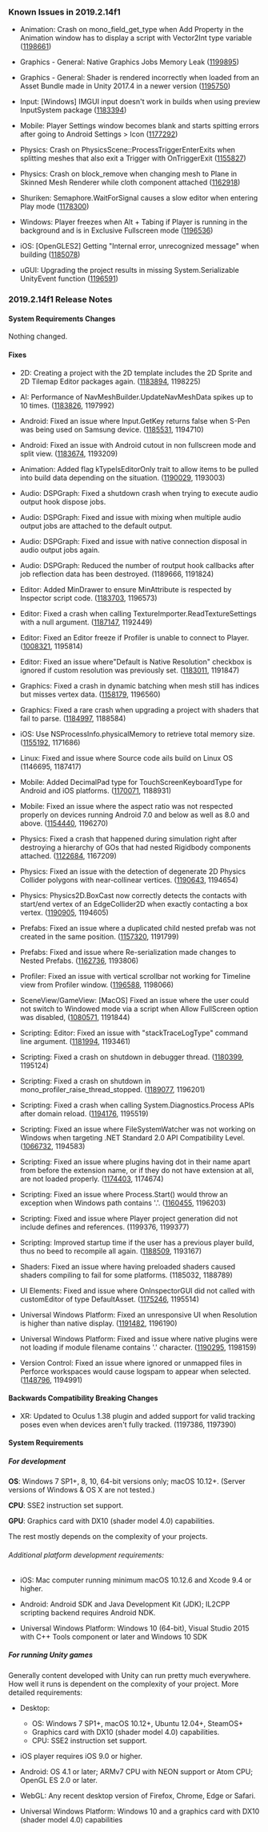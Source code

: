 ### Known Issues in 2019.2.14f1

*   Animation: Crash on mono\_field\_get\_type when Add Property in the Animation window has to display a script with Vector2Int type variable ([1198661](https://issuetracker.unity3d.com/issues/crash-on-mono-field-get-type-when-add-property-in-the-animation-window-has-to-display-a-script-with-vector2int-type-variable))
    
*   Graphics - General: Native Graphics Jobs Memory Leak ([1199895](https://issuetracker.unity3d.com/issues/native-graphics-jobs-memory-leak))
    
*   Graphics - General: Shader is rendered incorrectly when loaded from an Asset Bundle made in Unity 2017.4 in a newer version ([1195750](https://issuetracker.unity3d.com/issues/shader-is-rendered-incorrectly-when-loaded-from-an-asset-bundle-made-in-unity-2017-dot-4-in-a-newer-version))
    
*   Input: \[Windows\] IMGUI input doesn't work in builds when using preview InputSystem package ([1183394](https://issuetracker.unity3d.com/issues/imgui-input-doesnt-work-in-builds-when-using-preview-inputsystem-package))
    
*   Mobile: Player Settings window becomes blank and starts spitting errors after going to Android Settings > Icon ([1177292](https://issuetracker.unity3d.com/issues/player-settings-window-becomes-blank-and-starts-spitting-errors-after-going-to-android-settings-icon))
    
*   Physics: Crash on PhysicsScene::ProcessTriggerEnterExits when splitting meshes that also exit a Trigger with OnTriggerExit ([1155827](https://issuetracker.unity3d.com/issues/crash-on-physicsscene-processtriggerenterexits-when-splitting-meshes-that-also-exit-a-trigger-with-ontriggerexit))
    
*   Physics: Crash on block\_remove when changing mesh to Plane in Skinned Mesh Renderer while cloth component attached ([1162918](https://issuetracker.unity3d.com/issues/crash-on-block-remove-when-changing-mesh-to-plane-in-skinned-mesh-renderer-while-cloth-component-attached))
    
*   Shuriken: Semaphore.WaitForSignal causes a slow editor when entering Play mode ([1178300](https://issuetracker.unity3d.com/issues/semaphore-dot-waitforsignal-causes-a-slow-editor-when-entering-play-mode))
    
*   Windows: Player freezes when Alt + Tabing if Player is running in the background and is in Exclusive Fullscreen mode ([1196536](https://issuetracker.unity3d.com/issues/player-freezes-when-alt-plus-tabing-if-player-is-running-in-the-background-and-is-in-exclusive-fullscreen-mode))
    
*   iOS: \[OpenGLES2\] Getting "Internal error, unrecognized message" when building ([1185078](https://issuetracker.unity3d.com/issues/ios))
    
*   uGUI: Upgrading the project results in missing System.Serializable UnityEvent function ([1196591](https://issuetracker.unity3d.com/issues/upgrading-the-project-results-in-missing-system-dot-serializable-unityevent-function))
    

### 2019.2.14f1 Release Notes

#### System Requirements Changes

Nothing changed.

#### Fixes

*   2D: Creating a project with the 2D template includes the 2D Sprite and 2D Tilemap Editor packages again. ([1183894](https://issuetracker.unity3d.com/issues/2d-template-2d-packages-sprite-and-tilemap-editor-is-no-longer-included-when-using-2d-template), 1198225)
    
*   AI: Performance of NavMeshBuilder.UpdateNavMeshData spikes up to 10 times. ([1183826](https://issuetracker.unity3d.com/issues/performance-of-navmeshbuilder-dot-updatenavmeshdata-spike-up-to-10-times), 1197992)
    
*   Android: Fixed an issue where Input.GetKey returns false when S-Pen was being used on Samsung device. ([1185531](https://issuetracker.unity3d.com/issues/android-input-dot-getkey-returns-false-when-when-s-pen-is-being-used-on-samsung-device), 1194710)
    
*   Android: Fixed an issue with Android cutout in non fullscreen mode and split view. ([1183674](https://issuetracker.unity3d.com/issues/android-screen-dot-safearea-and-screen-dot-cutouts-return-incorrect-values-on-phones-with-notches-when-screen-dot-fullscreen-equals-equals-false), 1193209)
    
*   Animation: Added flag kTypeIsEditorOnly trait to allow items to be pulled into build data depending on the situation. ([1190029](https://issuetracker.unity3d.com/issues/preview-animation-clip-are-included-in-the-asset-bundle-using-scripting-build-pipeline), 1193003)
    
*   Audio: DSPGraph: Fixed a shutdown crash when trying to execute audio output hook dispose jobs.
    
*   Audio: DSPGraph: Fixed and issue with mixing when multiple audio output jobs are attached to the default output.
    
*   Audio: DSPGraph: Fixed and issue with native connection disposal in audio output jobs again.
    
*   Audio: DSPGraph: Reduced the number of routput hook callbacks after job reflection data has been destroyed. (1189666, 1191824)
    
*   Editor: Added MinDrawer to ensure MinAttribute is respected by Inspector script code. ([1183703](https://issuetracker.unity3d.com/issues/unityengine-dot-minattribute-is-not-restricting-the-value-of-a-variable-when-using-the-inspector-window), 1196573)
    
*   Editor: Fixed a crash when calling TextureImporter.ReadTextureSettings with a null argument. ([1187147](https://issuetracker.unity3d.com/issues/crash-on-marshalling-outmarshaller-when-textureimporter-dot-readtexturesettings-argument-is-null), 1192449)
    
*   Editor: Fixed an Editor freeze if Profiler is unable to connect to Player. ([1008321](https://issuetracker.unity3d.com/issues/editor-freezes-if-profiler-is-unable-to-connect-to-player), 1195814)
    
*   Editor: Fixed an issue where"Default is Native Resolution" checkbox is ignored if custom resolution was previously set. ([1183011](https://issuetracker.unity3d.com/issues/macos-default-is-native-resolution-checkbox-is-ignored-if-custom-resolution-was-set-before), 1191847)
    
*   Graphics: Fixed a crash in dynamic batching when mesh still has indices but misses vertex data. ([1158179](https://issuetracker.unity3d.com/issues/unity-editor-crashes-on-transformverticesstridedref-when-entering-play-mode-with-dynamic-batching-enabled), 1196560)
    
*   Graphics: Fixed a rare crash when upgrading a project with shaders that fail to parse. ([1184997](https://issuetracker.unity3d.com/issues/project-crashes-on-opening-in-shaderlab-intshader-postload-shader-star), 1188584)
    
*   iOS: Use NSProcessInfo.physicalMemory to retrieve total memory size. ([1155192](https://issuetracker.unity3d.com/issues/ios-systeminfo-dot-systemmemorysize-sometimes-reports-physical-memory-under-report-available-device-memory), 1171686)
    
*   Linux: Fixed and issue where Source code ails build on Linux OS (1146695, 1187417)
    
*   Mobile: Added DecimalPad type for TouchScreenKeyboardType for Android and iOS platforms. ([1170071](https://issuetracker.unity3d.com/issues/mobile-touchscreenkeyboardtype-is-missing-decimalpad), 1188931)
    
*   Mobile: Fixed an issue where the aspect ratio was not respected properly on devices running Android 7.0 and below as well as 8.0 and above. ([1154440](https://issuetracker.unity3d.com/issues/meta-data-element-for-max-aspect-ratio-configuration-is-not-present-in-unity-2018-dot-4), 1196270)
    
*   Physics: Fixed a crash that happened during simulation right after destroying a hierarchy of GOs that had nested Rigidbody components attached. ([1122684](https://issuetracker.unity3d.com/issues/crash-in-physics-physicsmanager-simulate), 1167209)
    
*   Physics: Fixed an issue with the detection of degenerate 2D Physics Collider polygons with near-collinear vertices. ([1190643](https://issuetracker.unity3d.com/issues/2d-compositecollider2d-polygon-generation-is-inconsistent-when-using-tilemaps), 1194654)
    
*   Physics: Physics2D.BoxCast now correctly detects the contacts with start/end vertex of an EdgeCollider2D when exactly contacting a box vertex. ([1190905](https://issuetracker.unity3d.com/issues/the-physics2d-dot-boxcast-doesnt-detect-the-edge-collider-2d-when-hitting-the-colliders-corner), 1194605)
    
*   Prefabs: Fixed an issue where a duplicated child nested prefab was not created in the same position. ([1157320](https://issuetracker.unity3d.com/issues/duplicated-child-nested-prefab-is-not-created-in-the-same-position), 1191799)
    
*   Prefabs: Fixed and issue where Re-serialization made changes to Nested Prefabs. ([1162736](https://issuetracker.unity3d.com/issues/re-serialization-make-changes-to-nested-prefabs), 1193806)
    
*   Profiler: Fixed an issue with vertical scrollbar not working for Timeline view from Profiler window. ([1196588](https://issuetracker.unity3d.com/issues/profiler-vertical-scrollbar-is-not-working-for-timeline-view-from-profiler-window), 1198066)
    
*   SceneView/GameView: \[MacOS\] Fixed an issue where the user could not switch to Windowed mode via a script when Allow FullScreen option was disabled, ([1080571](https://issuetracker.unity3d.com/issues/osx-switching-to-windowed-via-scripting-api-fails-when-allow-fullscreen-switch-is-not-checked), 1191844)
    
*   Scripting: Editor: Fixed an issue with "stackTraceLogType" command line argument. ([1181994](https://issuetracker.unity3d.com/issues/exceptions-still-include-a-stack-trace-after-setting-application-dot-setstacktracelogtype-to-stacktracelogtype-dot-none), 1193461)
    
*   Scripting: Fixed a crash on shutdown in debugger thread. ([1180399](https://issuetracker.unity3d.com/issues/debugger-agent-sometimes-crashes-during-batchmode-builds), 1195124)
    
*   Scripting: Fixed a crash on shutdown in mono\_profiler\_raise\_thread\_stopped. ([1189077](https://issuetracker.unity3d.com/issues/crash-on-editor-exit-caused-by-race-condition-in-mono), 1196201)
    
*   Scripting: Fixed a crash when calling System.Diagnostics.Process APIs after domain reload. ([1194176](https://issuetracker.unity3d.com/issues/editor-crashes-at-rtlentercriticalsection-when-the-assembly-is-reloaded), 1195519)
    
*   Scripting: Fixed an issue where FileSystemWatcher was not working on Windows when targeting .NET Standard 2.0 API Compatibility Level. ([1066732](https://issuetracker.unity3d.com/issues/filesystemwatcher-not-implemented-on-net-4-dot-x-with-net-standard-2-dot-0-only), 1194583)
    
*   Scripting: Fixed an issue where plugins having dot in their name apart from before the extension name, or if they do not have extension at all, are not loaded properly. ([1174403](https://issuetracker.unity3d.com/issues/native-plugin-are-not-found-in-the-editor-when-their-name-includes-a-dot-character), 1174674)
    
*   Scripting: Fixed an issue where Process.Start() would throw an exception when Windows path contains '.'. ([1160455](https://issuetracker.unity3d.com/issues/scripts-do-not-get-compiled-if-the-unity-editor-path-contains-apostrophes), 1196203)
    
*   Scripting: Fixed and issue where Player project generation did not include defines and references. (1199376, 1199377)
    
*   Scripting: Improved startup time if the user has a previous player build, thus no beed to recompile all again. ([1188509](https://issuetracker.unity3d.com/issues/builtinassemblies-dot-stamp-in-library-folder-is-not-being-regenerated), 1193167)
    
*   Shaders: Fixed an issue where having preloaded shaders caused shaders compiling to fail for some platforms. (1185032, 1188789)
    
*   UI Elements: Fixed and issue where OnInspectorGUI did not called with customEditor of type DefaultAsset. ([1175246](https://issuetracker.unity3d.com/issues/overridden-oninspectorgui-method-is-not-called-when-using-customeditor-typeof-defaultasset), 1195514)
    
*   Universal Windows Platform: Fixed an unresponsive UI when Resolution is higher than native display. ([1191482](https://issuetracker.unity3d.com/issues/uwp-ui-isnt-responsive-on-the-right-side-of-the-app-after-setting-apps-resolution-to-higher-than-monitors-resolution), 1196190)
    
*   Universal Windows Platform: Fixed and issue where native plugins were not loading if module filename contains '.' character. ([1190295](https://issuetracker.unity3d.com/issues/uwp-player-will-not-load-native-plugin-with-a-period-in-its-name), 1198159)
    
*   Version Control: Fixed an issue where ignored or unmapped files in Perforce workspaces would cause logspam to appear when selected. ([1148796](https://issuetracker.unity3d.com/issues/perforce-integration-editor-constantly-emits-warnings-when-selecting-a-file-ignored-in-stream-view), 1194991)
    

#### Backwards Compatibility Breaking Changes

*   XR: Updated to Oculus 1.38 plugin and added support for valid tracking poses even when devices aren't fully tracked. (1197386, 1197390)

#### System Requirements

##### For development

**OS**: Windows 7 SP1+, 8, 10, 64-bit versions only; macOS 10.12+. (Server versions of Windows & OS X are not tested.)

**CPU**: SSE2 instruction set support.

**GPU**: Graphics card with DX10 (shader model 4.0) capabilities.

The rest mostly depends on the complexity of your projects.

###### Additional platform development requirements:

*   iOS: Mac computer running minimum macOS 10.12.6 and Xcode 9.4 or higher.
    
*   Android: Android SDK and Java Development Kit (JDK); IL2CPP scripting backend requires Android NDK.
    
*   Universal Windows Platform: Windows 10 (64-bit), Visual Studio 2015 with C++ Tools component or later and Windows 10 SDK
    

##### For running Unity games

Generally content developed with Unity can run pretty much everywhere. How well it runs is dependent on the complexity of your project. More detailed requirements:

*   Desktop:
    
    *   OS: Windows 7 SP1+, macOS 10.12+, Ubuntu 12.04+, SteamOS+
    *   Graphics card with DX10 (shader model 4.0) capabilities.
    *   CPU: SSE2 instruction set support.
*   iOS player requires iOS 9.0 or higher.
    
*   Android: OS 4.1 or later; ARMv7 CPU with NEON support or Atom CPU; OpenGL ES 2.0 or later.
    
*   WebGL: Any recent desktop version of Firefox, Chrome, Edge or Safari.
    
*   Universal Windows Platform: Windows 10 and a graphics card with DX10 (shader model 4.0) capabilities